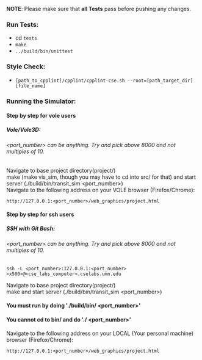 **NOTE**: Please make sure that **all Tests** pass before pushing any changes. 

### Run Tests:

- cd `tests`
- `make`
- `../build/bin/unittest`

### Style Check:

- `[path_to_cpplint]/cpplint/cpplint-cse.sh --root=[path_target_dir] [file_name]`


### Running the Simulator:

#### Step by step for vole users

##### Vole/Vole3D:  
###### <port_number> can be anything. Try and pick above 8000 and not multiples of 10.  
Navigate to base project directory(project/)  
make (make vis_sim, though you may have to cd into src/ for that) and start server (./build/bin/transit_sim <port_number>)  
Navigate to the following address on your VOLE browser (Firefox/Chrome):
```
http://127.0.0.1:<port_number>/web_graphics/project.html
```
  
#### Step by step for ssh users
##### SSH with Git Bash:  
###### <port_number> can be anything. Try and pick above 8000 and not multiples of 10.  
```
ssh -L <port number>:127.0.0.1:<port_number> <x500>@<cse_labs_computer>.cselabs.umn.edu
```
Navigate to base project directory(project/)  
make and start server (./build/bin/transit_sim <port_number>)  
#### You must run by doing './build/bin/<target> <port_number>'  
#### You cannot cd to bin/ and do './<target> <port_number>'  
Navigate to the following address on your LOCAL (Your personal machine) browser (Firefox/Chrome):
```
http://127.0.0.1:<port_number>/web_graphics/project.html
```
